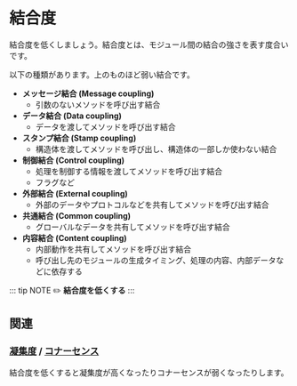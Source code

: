 # 結合度

結合度を低くしましょう。結合度とは、モジュール間の結合の強さを表す度合いです。

以下の種類があります。上のものほど弱い結合です。

- **メッセージ結合 (Message coupling)**
    - 引数のないメソッドを呼び出す結合
- **データ結合 (Data coupling)**
    - データを渡してメソッドを呼び出す結合
- **スタンプ結合 (Stamp coupling)**
    - 構造体を渡してメソッドを呼び出し、構造体の一部しか使わない結合
- **制御結合 (Control coupling)**
    - 処理を制御する情報を渡してメソッドを呼び出す結合
    - フラグなど
- **外部結合 (External coupling)**
    - 外部のデータやプロトコルなどを共有してメソッドを呼び出す結合
- **共通結合 (Common coupling)**
    - グローバルなデータを共有してメソッドを呼び出す結合
- **内容結合 (Content coupling)**
    - 内部動作を共有してメソッドを呼び出す結合
    - 呼び出し先のモジュールの生成タイミング、処理の内容、内部データなどに依存する

::: tip NOTE
:pencil2: **結合度を低くする**
:::

## 関連

### [凝集度](cohesion.md) / [コナーセンス](connascence.md)

結合度を低くすると凝集度が高くなったりコナーセンスが弱くなったりします。

